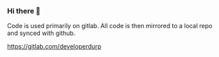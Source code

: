 ### Hi there 👋
Code is used primarily on gitlab. All code is then mirrored to a local repo and synced with github. 

https://gitlab.com/developerdurp
